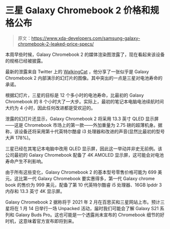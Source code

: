 # 三星 Galaxy Chromebook 2 价格和规格公布

> 原文：<https://www.xda-developers.com/samsung-galaxy-chromebook-2-leaked-price-specs/>

本周早些时候，Galaxy Chromebook 2 的媒体渲染图泄露了，现在看起来该设备的规格已经被披露。

最新的泄露来自 Twitter 上的 [WalkingCat](https://twitter.com/_h0x0d_/status/1341780886954512387?s=19) ，他分享了一张似乎是 Galaxy Chromebook 2 内部演示的幻灯片的图像。其中突出的一点是三星对电池寿命的承诺。

根据幻灯片，三星的目标是 12 个多小时的电池寿命，比最初的 Galaxy Chromebook 的 8 个小时大了一大步。实际上，最初的笔记本电脑电池续航时间大约为 4 小时，因此任何改进都是受欢迎的。

泄露的幻灯片还显示，Galaxy Chromebook 2 将采用 13.3 英寸 QLED 显示屏——这是 Chromebook 市场上的第一款——外加重量为 2.75 磅的超薄机身。据称，该设备还将采用第十代英特尔酷睿 i3 处理器和改进的声音(显然比最初的型号大声 178%)。

三星已经在其笔记本电脑中改用 QLED 显示屏，因此这一举动并非史无前例。该公司最初的 Galaxy Chromebook 配备了 4K AMOLED 显示屏，这可能会对电池寿命产生不利影响。

由于所有这些变化，Galaxy Chromebook 2 的基本型号零售价格可能为 699 美元。这比第一代 Galaxy Chromebook 要实惠得多，第一代 Galaxy chrome book 的售价为 999 美元，配备了第 10 代英特尔酷睿 i5 处理器、16GB lpddr 3 内存和 13.3 英寸 4K 显示屏。

Galaxy Chromebook 2 据称将于 2021 年 2 月在百思买和三星网站上市。预计三星将在 1 月 14 日举行一场 Unpacked 活动，届时我们可能会了解 Galaxy S21 系列和 Galaxy Buds Pro。这也可能是一个透露尚未宣布的 Chromebook 细节的好时机，这意味着官方宣布即将到来。